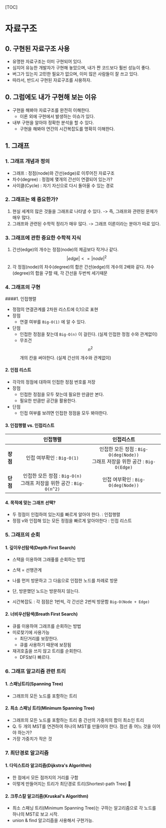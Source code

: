 [TOC]

# 자료구조

## 0. 구현된 자료구조 사용

* 유명한 자료구조는 이미 구현되어 있다.
* 심지어 유능한 개발자가 구현해 놓았으며, 내가 짠 코드보다 훨씬 성능이 좋다.
* 버그가 있는지 고민한 필요가 없으며, 이미 많은 사람들이 잘 쓰고 있다.
* 따라서, 반드시 구현된 자료구조를 사용하자.

## 0. 그럼에도 내가 구현해 보는 이유

* 구현을 해봐야 자료구조를 완전히 이해한다.
  * 이론 외에 구현에서 발생하는 이슈가 있다.
* 내부 구현을 알아야 정확한 분석을 할 수 있다.
  * 구현을 해봐야 연간의 시간복잡도를 명확히 이해한다.

## 1. 그래프

### 1. 그래프 개념과 정의

* 그래프 : 정점(node)와 간선(edge)로 이루어진 자료구조
* 차수(degree) : 정점에 몇개의 간선이 연결되어 있는가?
* 사이클(Cycle) : 자기 자신으로 다시 돌아올 수 있는 경로



### 2. 그래프는 왜 중요한가?

1. 현실 세계의 많은 것들을 그래프로 나타낼 수 있다.
   -> 즉, 그래프와 관련된 문제가 매우 많다.
2. 그래프와 관련된 수학적 정리가 매우 많다.
   -> 그래프 이론이라는 분야가 따로 있다.



### 3. 그래프에 관한 중요한 수학적 지식

1. 간선(edge)의 개수는 정점(node)의 제곱보다 작거나 같다.
   $$ |edge| <= |node|^2$$
2. 각 정점(node)의 차수(degree)의 합은 간선(edge)의 개수의 2배와 같다.
   차수(degree)의 합을 구할 때, 각 간선을 두번씩 세기때문



### 4. 그래프의 구현

####1. 인접행렬

* 정점의 연결관계를 2차원 리스트에 0,1으로 표현
* 장점
  * 연결 여부를 `Big-O(1)` 에 알 수 있다.
* 단점
  * 인접한 정점을 찾는데 `Big-O(n)` 이 걸린다. (실제 인접한 정점 수와 관계없이)
  * 무조건 $$n^2$$개의 칸을 써야한다. (실제 간선의 개수와 관계없이)

#### 2. 인접 리스트

* 각각의 정점에 대하여 인접한 정점 번호를 저장
* 장점
  * 인접한 정점을 모두 찾는데 필요한 만큼만 본다.
  * 필요한 만큼만 공간을 활용한다.
* 단점
  * 인접 여부를 보려면 인접한 정점을 모두 봐야한다.



#### 3. 인접행렬 vs. 인접리스트

|          |                           인접행렬                           |                          인접리스트                          |
| :------- | :----------------------------------------------------------: | :----------------------------------------------------------: |
| **장점** |                  인접 여부확인 : `Big-O(1)`                  | 인접한 모든 정점 : `Big-O(deg(Node))` <br />그래프 저장을 위한 공간 : `Big-O(Edge)` |
| **단점** | 인접한 모든 정점 : `Big-O(n)`<br />그래프 저장을 위한 공간 : `Big-O(n^2)` |              인접 여부확인 : `Big-O(deg(Node))`              |



#### 4. 목적에 맞는 그래프 선택?

* 두 정점이 인접하여 있는지를 빠르게 알아야 한다. : 인접행렬
* 정점 v와 인접해 있는 모든 정점을 빠르게 알아야한다 : 인접 리스트



### 5. 그래프의 순회

#### 1. 깊이우선탐색(Depth First Search)

* 스택을 이용하여 그래픞를 순회하는 방법

* 스택 = 선행관계 

* 나를 먼저 방문하고 그 다음으로 인접한 노드를 차례로 방문

* 단, 방문했던 노드는 방문하지 않는다.

* 시간복잡도 : 각 점점은 1번씩, 각 간선은 2번씩 방문함 `Big-O(Node + Edge)`


#### 2. 너비우선탐색(Breath First Search)

* 큐를 이용하여 그래프를 순회하는 방법
* 미로찾기에 사용가능
  * 최단거리를 보장한다.
  * 큐를 사용하기 때문에 보장됨
* 재귀호출을 쓰지 않고 트리를 순회한다.
  * DFS보다 빠르다.



### 6. 그래프 알고리즘 관련 트리

#### 1. 스패닝트리(Spanning Tree)

* 그래프의 모든 노드를 포함하는 트리

#### 2. 최소 스패닝 트리(Minimum Spanning Tree)

* 그래프의 모든 노드를 포함하는 트리 중 간선의 가중치의 합이 최소인 트리
* Q. 두 개의 MST를 연견하여 하나의 MST를 만들어야 한다. 점선 중 어느 것을 이어야 하는가?
* 가장 가중치가 작은 것

### 7. 최단경로 알고리즘

#### 1. 다익스트라 알고리즘(Dijkstra's Algorithm)

* 한 점에서 모든 점까지의 거리를 구함
* 이렇게 만들어지는 트리가 최단경로 트리(Shortest-path Tree) 

#### 2. 크루스칼 알고리즘(Kruskal's Algorithm)

* 최소 스패닝 트리(Minimum Spanning Tree)는 구하는 알고리즘으로 각 노드를 하나의 MST로 보고 시작.
* union & find 알고리즘을 사용해서 구현가능.